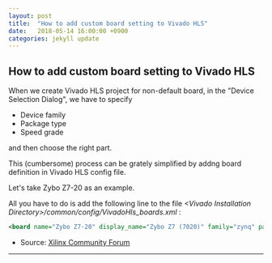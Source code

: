 ```yaml
---
layout: post
title:  "How to add custom board setting to Vivado HLS"
date:   2018-05-14 16:00:00 +0900
categories: jekyll update
---
```


## How to add custom board setting to Vivado HLS

When we create Vivado HLS project for non-default board, in the "Device Selection Dialog", we have to specify

- Device family
- Package type
- Speed grade

and then choose the right part.

This (cumbersome) process can be grately simplified by addng board definition in Vivado HLS config file.

Let's take Zybo Z7-20 as an example. 

All you have to do is add the following line to the file _\<Vivado Installation Directory\>/common/config/VivadoHls_boards.xml_
: 

```XML
<board name="Zybo Z7-20" display_name="Zybo Z7 (7020)" family="zynq" part="xc7z020clg400-1"  device="xc7z020" package="clg400" speedgrade="-1" vendor="digilentinc.com" />
```

- Source: [Xilinx Community Forum](https://forums.xilinx.com/t5/Vivado-High-Level-Synthesis-HLS/Zybo-Board-Files-for-HLS/td-p/748198)


***

[jekyll-docs]: https://jekyllrb.com/docs/home
[jekyll-gh]:   https://github.com/jekyll/jekyll
[jekyll-talk]: https://talk.jekyllrb.com/